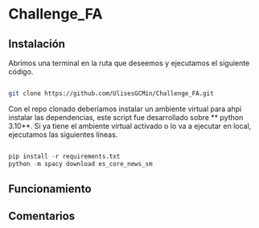 # Challenge_FA

## Instalación
Abrimos una terminal en la ruta que deseemos y ejecutamos el siguiente código.
```bash

git clone https://github.com/UlisesGCMin/Challenge_FA.git

```

Con el repo clonado deberiamos instalar un ambiente virtual para ahpi instalar las dependencias, este script fue desarrollado sobre ** python 3.10**. Si ya tiene el ambiente virtual activado o lo va a ejecutar en local, ejecutamos las siguientes líneas.

```py

pip install -r requirements.txt
python -m spacy download es_core_news_sm

```

## Funcionamiento

## Comentarios